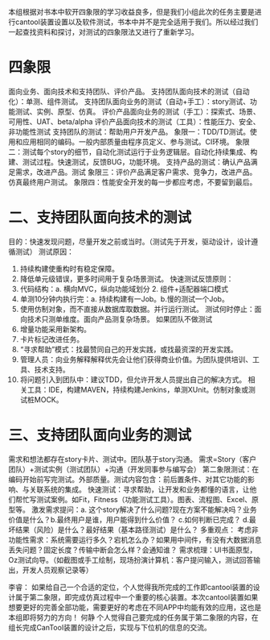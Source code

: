 
本组根据对书本中软开四象限的学习收益良多，但是我们小组此次的任务主要是进行cantool装置设置以及软件测试，书本中并不是完全适用于我们。所以经过我们一起查找资料和探讨，对测试的四象限法又进行了重新学习。
# 四象限
面向业务、面向技术和支持团队、评价产品。
支持团队面向技术的测试（自动化）：单测、组件测试。
支持团队面向业务的测试（自动+手工）：story测试、功能测试、实例、原型、仿真。
评价产品面向业务的测试（手工）：探索式、场景、可用性、UAT、beta/alpha
评价产品面向技术的测试（工具）：性能压力、安全、非功能性测试
支持团队的测试：帮助用户开发产品。
象限一：TDD/TD测试。使用和应用相同的编码。一般内部质量由程序员定义、参与测试。CI环境。
象限二：测试每个story的细节，自动化测试运行于业务逻辑层。自动化持续集成、构建、测试过程。快速测试，反馈BUG，功能环境。
支持产品的测试：确认产品满足需求，改进产品。测试
象限三：评价产品满足客户需求、竞争力，改进产品。仿真最终用户测试。
象限四：性能安全开发的每一步都应考虑，不要留到最后。
# 二、支持团队面向技术的测试
目的：快速发现问题，尽量开发之前或当时。（测试先于开发，驱动设计，设计遵循测试）
测试原因：
1. 持续构建使重构时有稳定保障。
2. 降低单元级错误，更多时间用于复杂场景测试。
快速测试反馈原则：
1. 代码结构：a. 横向MVC，纵向功能域划分 2. 组件+适配器端口模式
2. 单测10分钟内执行完：a. 持续构建有一Job。b.慢的测试一个Job。
3. 使用仿制对象，而不直接从数据库取数据。并行运行测试。
测试何时停止：面向技术只测单维度。面向产品测复杂场景。
如果团队不做测试
1. 增量功能采用新架构。
2. 卡片标记改进任务。
3. “寻求帮助”模式：找最赞同自己的开发实践，或找最资深的开发实践。
4. 管理人员：向业务解释解释优先会让他们获得商业价值。为团队提供培训、工具、技术支持。
5. 将问题引入到团队中：建议TDD，但允许开发人员提出自己的解决方式。
相关工具：IDE，构建MAVEN，持续构建Jenkins，单测XUnit。仿制对象或测试桩MOCK。

# 三、支持团队面向业务的测试
需求和想法都存在story卡片、测试中。团队基于story沟通。
需求=Story（客户团队）+测试实例（测试团队）+沟通（开发同事参与编写会）
第二象限测试：在编码开始前写完测试。外部质量。测试内容包含：前后置条件、对其它功能的影响、与关联系统的集成。
快速测试：寻求帮助，让开发和业务都懂的语言，让他们帮忙写测试案例。如Fit，Fitness（功能测试工具）。图表、流程图、Excel、原型等。
激发需求提问：a. 这个story解决了什么问题?现在方案不能解决吗？业务价值是什么？b.最终用户是谁，用户能得到什么价值？ c.如何判断已完成？
d.最坏结果（风险）是什么？最好结果（基本路径测试）是什么？
多重观点：
考虑非功能性需求：系统需要运行多久？宕机怎么办？如果用中间件，有没有大数据消息丢失问题？固定长度？传输中断会怎么样？会通知谁？
需求梳理：UI书面原型，Oz测试向导。（如截图或手工绘制，现场扮演计算机：客户提问输入，测试回答输出，开发人员观察记录等）

李睿：
如果给自己一个合适的定位，个人觉得我所完成的工作即cantool装置的设计属于第二象限，即完成仿真过程中一个重要的核心装置。本次cantool装置如果想要更好的完善全部功能，需要更好的考虑在不同APP中均能有效的应用，这也是本组即将努力的方向！
何静
个人觉得自己要完成的任务属于第二象限的内容，在组长完成CanTool装置的设计之后，实现与下位机的信息的交流。
